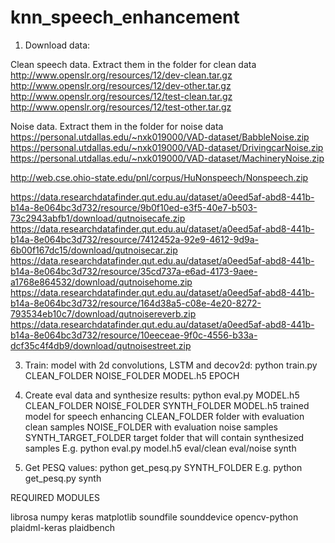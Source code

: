 # knn_speech_enhancement


1. Download data:

Clean speech data. Extract them in the folder for clean data
http://www.openslr.org/resources/12/dev-clean.tar.gz
http://www.openslr.org/resources/12/dev-other.tar.gz
http://www.openslr.org/resources/12/test-clean.tar.gz
http://www.openslr.org/resources/12/test-other.tar.gz
 

Noise data. Extract them in the folder for noise data
https://personal.utdallas.edu/~nxk019000/VAD-dataset/BabbleNoise.zip
https://personal.utdallas.edu/~nxk019000/VAD-dataset/DrivingcarNoise.zip
https://personal.utdallas.edu/~nxk019000/VAD-dataset/MachineryNoise.zip

http://web.cse.ohio-state.edu/pnl/corpus/HuNonspeech/Nonspeech.zip

https://data.researchdatafinder.qut.edu.au/dataset/a0eed5af-abd8-441b-b14a-8e064bc3d732/resource/9b0f10ed-e3f5-40e7-b503-73c2943abfb1/download/qutnoisecafe.zip
https://data.researchdatafinder.qut.edu.au/dataset/a0eed5af-abd8-441b-b14a-8e064bc3d732/resource/7412452a-92e9-4612-9d9a-6b00f167dc15/download/qutnoisecar.zip
https://data.researchdatafinder.qut.edu.au/dataset/a0eed5af-abd8-441b-b14a-8e064bc3d732/resource/35cd737a-e6ad-4173-9aee-a1768e864532/download/qutnoisehome.zip
https://data.researchdatafinder.qut.edu.au/dataset/a0eed5af-abd8-441b-b14a-8e064bc3d732/resource/164d38a5-c08e-4e20-8272-793534eb10c7/download/qutnoisereverb.zip
https://data.researchdatafinder.qut.edu.au/dataset/a0eed5af-abd8-441b-b14a-8e064bc3d732/resource/10eeceae-9f0c-4556-b33a-dcf35c4f4db9/download/qutnoisestreet.zip

3. Train:
    model with 2d convolutions, LSTM and decov2d: python train.py CLEAN_FOLDER NOISE_FOLDER MODEL.h5 EPOCH

4. Create eval data and  synthesize results:
    python eval.py MODEL.h5 CLEAN_FOLDER NOISE_FOLDER SYNTH_FOLDER
    MODEL.h5 trained model for speech enhancing
    CLEAN_FOLDER folder with evaluation clean samples
    NOISE_FOLDER with evaluation noise samples
    SYNTH_TARGET_FOLDER target folder that will contain synthesized samples
    E.g. python eval.py model.h5 eval/clean eval/noise synth

5. Get PESQ values:
    python get_pesq.py SYNTH_FOLDER
    E.g. python get_pesq.py synth


REQUIRED MODULES

librosa
numpy
keras
matplotlib
soundfile
sounddevice
opencv-python
plaidml-keras
plaidbench
